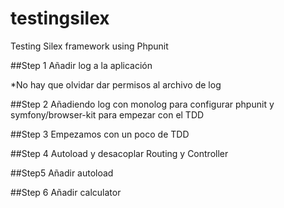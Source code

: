 testingsilex
============

Testing Silex framework using Phpunit

##Step 1
Añadir log a la aplicación

*No hay que olvidar dar permisos al archivo de log

##Step 2
Añadiendo log con monolog para configurar phpunit y symfony/browser-kit para empezar con el TDD

##Step 3
Empezamos con un poco de TDD

##Step 4
Autoload y desacoplar Routing y Controller

##Step5
Añadir autoload

##Step 6
Añadir calculator